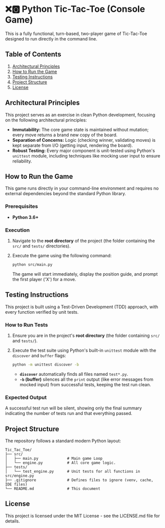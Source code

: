 # ❌🅾️ Python Tic-Tac-Toe (Console Game)

This is a fully functional, turn-based, two-player game of Tic-Tac-Toe designed to run directly in the command line. 



## Table of Contents

1. [Architectural Principles](#architectural-principles)
2. [How to Run the Game](#how-to-run-the-game)
3. [Testing Instructions](#testing-instructions)
4. [Project Structure](#project-structure)
5. [License](#license)



## Architectural Principles

This project serves as an exercise in clean Python development, focusing on the following architectural principles:
* **Immutability:** The core game state is maintained without mutation; every move returns a brand new copy of the board.
* **Separation of Concerns:** Logic (checking winner, validating moves) is kept separate from I/O (getting input, rendering the board).
* **Robust Testing:** Every major component is unit-tested using Python's `unittest` module, including techniques like mocking user input to ensure reliability.



## How to Run the Game

This game runs directly in your command-line environment and requires no external dependencies beyond the standard Python library.

### Prerequisites

* **Python 3.6+**

### Execution

1.  Navigate to the **root directory** of the project (the folder containing the `src/` and `tests/` directories).
2.  Execute the game using the following command:

    ```bash
    python src/main.py
    ```

    The game will start immediately, display the position guide, and prompt the first player ('X') for a move.



## Testing Instructions

This project is built using a Test-Driven Development (TDD) approach, with every function verified by unit tests.

### How to Run Tests

1.  Ensure you are in the project's **root directory** (the folder containing `src/` and `tests/`).
2.  Execute the test suite using Python's built-in `unittest` module with the `discover` and `buffer` flags:

    ```bash
    python -m unittest discover -b
    ```

    * **`discover`** automatically finds all files named `test*.py`.
    * **`-b` (buffer)** silences all the `print` output (like error messages from mocked input) from successful tests, keeping the test run clean.

### Expected Output

A successful test run will be silent, showing only the final summary indicating the number of tests run and that everything passed.



## Project Structure

The repository follows a standard modern Python layout:

```text
Tic_Tac_Toe/
├── src/
│   ├── main.py             # Main game Loop
│   └── engine.py           # All core game logic.
├── tests/
│   └── test_engine.py      # Unit tests for all functions in src/engine.py
├── .gitignore              # Defines files to ignore (venv, cache, IDE files)
└── README.md               # This document
```



## License

This project is licensed under the MIT License - see the LICENSE.md file for details.
